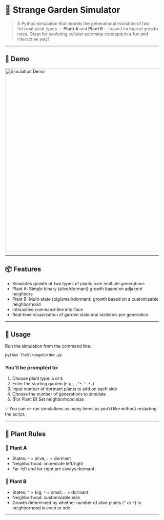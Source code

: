 # 🌿 Strange Garden Simulator

> A Python simulation that models the generational evolution of two fictional plant types — **Plant A** and **Plant B** — based on logical growth rules. Great for exploring cellular automata concepts in a fun and interactive way!

---

## 📸 Demo

<img src="https://user-images.githubusercontent.com/yourusername/plant-sim-demo.gif" alt="Simulation Demo" width="600">

---

## 📦 Features

- Simulates growth of two types of plants over multiple generations
- Plant A: Simple binary (alive/dormant) growth based on adjacent neighbors
- Plant B: Multi-state (big/small/dormant) growth based on a customizable neighborhood
- Interactive command-line interface
- Real-time visualization of garden state and statistics per generation

---
## 🧪 Usage

Run the simulation from the command line:

```bash
python TheStrangeGarden.py
```

### You'll be prompted to:

1. Choose plant type: `A` or `B`
2. Enter the starting garden (e.g., `.^*.^.*.`)
3. Input number of dormant plants to add on each side
4. Choose the number of generations to simulate
5. (For Plant B) Set neighborhood size

💡 You can re-run simulations as many times as you'd like without restarting the script.

---

## 🧬 Plant Rules

### 🌱 Plant A

* States: `*` = alive, `.` = dormant
* Neighborhood: immediate left/right
* Far-left and far-right are always dormant

### 🌿 Plant B

* States: `^` = big, `*` = small, `.` = dormant
* Neighborhood: customizable size
* Growth determined by whether number of alive plants (`^` or `*`) in neighborhood is even or odd

---
